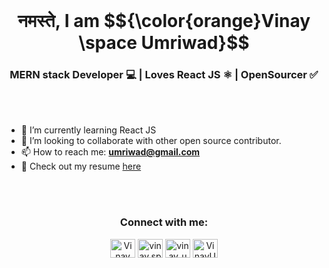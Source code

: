<br/>

<h1 align="center"> नमस्ते, I am $${\color{orange}Vinay \space Umriwad}$$</h1>
<h3 align="center"> MERN stack Developer 💻 | Loves React JS ⚛️ | OpenSourcer ✅</h3>


<br/>
<br/>

- 🌱 I’m currently learning React JS
- 👯  I’m looking to collaborate with other open source contributor.
- 📫 How to reach me: **umriwad@gmail.com**
- 📄 Check out my resume [here](https://drive.google.com/file/d/1yYy_zMF8c5J02ayrbzlwpUxcbCAeoXOR/view?usp=drive_link)
 
<br />
<br />


<h3 align="center">Connect with me:</h3>
<p align="center">
<a href="https://www.linkedin.com/in/vinay-umriwad-aa2649180/" target="blank"><img align="center" src="https://raw.githubusercontent.com/rahuldkjain/github-profile-readme-generator/master/src/images/icons/Social/linked-in-alt.svg" alt="Vinay Umriwad" height="30" width="40" /></a>
<a href="https://instagram.com/vinay.space?utm_source=qr&igshid=MzNlNGNkZWQ4Mg==" target="blank"><img align="center" src="https://raw.githubusercontent.com/rahuldkjain/github-profile-readme-generator/master/src/images/icons/Social/instagram.svg" alt="vinay.space" height="30" width="40" /></a> 
<a href="https://twitter.com/vinay_umriwad" target="blank"><img align="center" src="https://raw.githubusercontent.com/rahuldkjain/github-profile-readme-generator/master/src/images/icons/Social/twitter.svg" alt="vinay_umriwad" height="30" width="40" /></a>
<a href="https://discord.gg/VinayUmriwad#8804" target="blank"><img align="center" src="https://raw.githubusercontent.com/rahuldkjain/github-profile-readme-generator/master/src/images/icons/Social/discord.svg" alt="VinayUmriwad#8804" height="30" width="40" /></a>
</p>

<!--
**Vinay-Umriwad/Vinay-Umriwad** is a ✨ _special_ ✨ repository because its `README.md` (this file) appears on your GitHub profile.

Here are some ideas to get you started:

- 🔭 I’m currently working on ...
- 🌱 I’m currently learning React JS
- 👯 I’m looking to collaborate on Web Development
- 🤔 I’m looking for help with ...
- 💬 Ask me about ...
- 📫 How to reach me: ...
- 😄 Pronouns: ...
- ⚡ Fun fact: ...
-->
